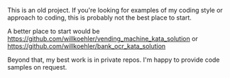 This is an old project. If you're looking for examples of my coding style or approach to coding, this
is probably not the best place to start.

A better place to start would be <https://github.com/willkoehler/vending_machine_kata_solution> or
<https://github.com/willkoehler/bank_ocr_kata_solution>

Beyond that, my best work is in private repos. I'm happy to provide code samples on request.
